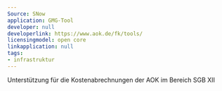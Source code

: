 ```yaml
---
Source: SNow
application: GMG-Tool
developer: null
developerlink: https://www.aok.de/fk/tools/
licensingmodel: open core
linkapplication: null
tags:
- infrastruktur
---
```

Unterstützung für die Kostenabrechnungen der AOK im Bereich SGB XII 
